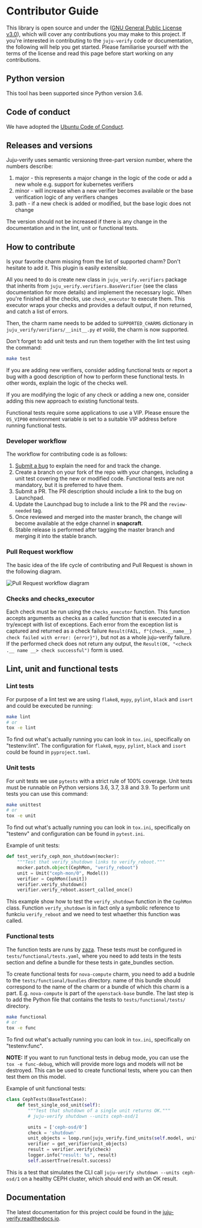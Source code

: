 # Contributor Guide

This library is open source and under the ([GNU General Public License v3.0][LICENSE]),
which will cover any contributions you may make to this project.
If you're interested in contributing to the ``juju-verify`` code or documentation,
the following will help you get started. Please familiarise yourself with the terms of
the license and read this page before start working on any contributions.

## Python version

This tool has been supported since Python version 3.6.

## Code of conduct

We have adopted the [Ubuntu Code of Conduct][COC].

## Releases and versions

Juju-verify uses semantic versioning three-part version number, where the numbers
describe:

1. major - this represents a major change in the logic of the code or add a new whole
           e.g. support for kubernetes verifiers
2. minor - will increase when a new verifier becomes available or the base verification
           logic of any verifiers changes
3. path - if a new check is added or modified, but the base logic does not change

The version should not be increased if there is any change in the documentation and
in the lint, unit or functional tests.

## How to contribute

Is your favorite charm missing from the list of supported charm? Don't hesitate
to add it. This plugin is easily extensible.

All you need to do is create new class in `juju_verify.verifiers` package that
inherits from `juju_verify.verifiers.BaseVerifier` (see the class documentation for
more details) and implement the necessary logic. When you're finished all the checks,
use `check_executor` to execute them. This executor wraps your checks and provides
a default output, if non returned, and catch a list of errors.

Then, the charm name needs to be added to `SUPPORTED_CHARMS` dictionary in
`juju_verify/verifiers/__init__.py` *et voilà*, the charm is now supported.

Don't forget to add unit tests and run them together with the lint test using
the command:

```bash
make test
```
If you are adding new verifiers, consider adding functional tests or report a bug
with a good description of how to perform these functional tests. In other words,
explain the logic of the checks well.

If you are modifying the logic of any check or adding a new one, consider adding this
new approach to existing functional tests.

Functional tests require some applications to use a VIP. Please ensure the `OS_VIP00`
environment variable is set to a suitable VIP address before running functional tests.

### Developer workflow

The workflow for contributing code is as follows:

1. [Submit a bug][bugs] to explain the need for and track the change.
2. Create a branch on your fork of the repo with your changes, including a unit
   test covering the new or modified code. Functional tests are not mandatory, but
   it is preferred to have them.
3. Submit a PR. The PR description should include a link to the bug on Launchpad.
4. Update the Launchpad bug to include a link to the PR and the `review-needed` tag.
5. Once reviewed and merged into the master branch, the change will become available at
   the edge channel in **snapcraft**.
6. Stable release is performed after tagging the master branch and merging it into
   the stable branch.

### Pull Request workflow

The basic idea of the life cycle of contributing and Pull Request is shown in
the following diagram.

![Pull Request workflow diagram](img/pr-workflow.svg)

### Checks and checks_executor

Each check must be run using the `checks_executor` function. This function accepts
arguments as checks as a called function that is executed in a try/except with list
of exceptions. Each error from the exception list is captured and returned as a check
failure `Result(FAIL, f"{check.__name__} check failed with error: {error}")`, but not
as a whole juju-verify failure. If the performed check does not return any output,
the `Result(OK, "<check .__ name __> check successful")` form is used.

## Lint, unit and functional tests

### Lint tests

For purpose of a lint test we are using `flake8`, `mypy`, `pylint`, `black` and `isort`
and could be executed be running:

```bash
make lint
# or
tox -e lint
```

To find out what's actually running you can look in `tox.ini`, specifically on
"testenv:lint". The configuration for `flake8`, `mypy`, `pylint`, `black` and `isort`
could be found in `pyproject.toml`.

### Unit tests

For unit tests we use `pytests` with a strict rule of 100% coverage. Unit tests must
be runnable on Python versions 3.6, 3.7, 3.8 and 3.9. To perform unit tests you can use
this command:

```bash
make unittest
# or
tox -e unit
```

To find out what's actually running you can look in `tox.ini`, specifically on
"testenv" and configuration can be found in `pytest.ini`.

Example of unit tests:

```python
def test_verify_ceph_mon_shutdown(mocker):
    """Test that verify_shutdown links to verify_reboot."""
    mocker.patch.object(CephMon, "verify_reboot")
    unit = Unit("ceph-mon/0", Model())
    verifier = CephMon([unit])
    verifier.verify_shutdown()
    verifier.verify_reboot.assert_called_once()
```

This example show how to test the `verify_shutdown` function in the `CephMon` class.
Function `verify_shutdown` is in fact only a symbolic reference to funkciu
`verify_reboot` and we need to test whaether this function was called.


### Functional tests

The function tests are runs by [zaza][zaza]. These tests must be configured in
`tests/functional/tests.yaml`, where you need to add tests in the tests section
and define a bundle for these tests in gate_bundles section.

To create functional tests for `nova-compute` charm, you need to add a budnle to the
`tests/functional/bundles` directory. name of this bundle should correspond to the name
of the charm or a bundle of which this charm is a part. E.g. `nova-compute` is part of
the `openstack-base` bundle. The last step is to add the Python file that contains the
tests to `tests/functional/tests/` directory.

```bash
make functional
# or
tox -e func
```

To find out what's actually running you can look in `tox.ini`, specifically on
"testenv:func".

**NOTE:** If you want to run functional tests in debug mode, you can use the
`tox -e func-debug`, which will provide more logs and models will not be destroyed.
This can be used to create functional tests, where you can then test them on this model.

Example of unit functional tests:

```python
class CephTests(BaseTestCase):
    def test_single_osd_unit(self):
        """Test that shutdown of a single unit returns OK."""
        # juju-verify shutdown --units ceph-osd/1

        units = ['ceph-osd/0']
        check = 'shutdown'
        unit_objects = loop.run(juju_verify.find_units(self.model, units))
        verifier = get_verifier(unit_objects)
        result = verifier.verify(check)
        logger.info("result: %s", result)
        self.assertTrue(result.success)
```

This is a test that simulates the CLI call `juju-verify shutdown --units ceph-osd/1`
on a healthy CEPH cluster, which should end with an OK result.


## Documentation

The latest documentation for this project could be found in the
[juju-verify.readthedocs.io][readthedocs].


<!-- Links -->
[LICENSE]: https://github.com/canonical/juju-verify/blob/master/LICENSE
[COC]: https://ubuntu.com/community/code-of-conduct
[bugs]: https://bugs.launchpad.net/juju-verify/+filebug
[readthedocs]: https://juju-verify.readthedocs.io/en/latest/index.html
[zaza]: https://zaza.readthedocs.io/en/latest/
